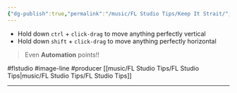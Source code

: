 ```yaml
---
{"dg-publish":true,"permalink":"/music/FL Studio Tips/Keep It Strait/","noteIcon":""}
---
```


- Hold down `ctrl` + `click-drag` to move anything perfectly vertical
- Hold down `shift` + `click-drag` to move anything perfectly horizontal

> Even **Automation** points!!

#flstudio #image-line #producer 
[[music/FL Studio Tips/FL Studio Tips\|music/FL Studio Tips/FL Studio Tips]]

---